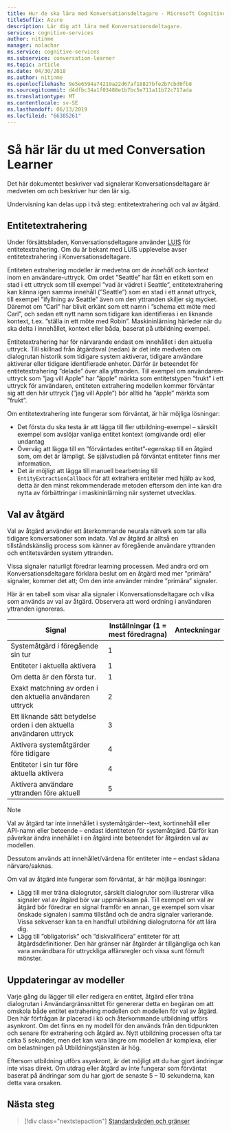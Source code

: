 ```yaml
---
title: Hur de ska lära med Konversationsdeltagare - Microsoft Cognitive Services | Microsoft Docs
titleSuffix: Azure
description: Lär dig att lära med Konversationsdeltagare.
services: cognitive-services
author: nitinme
manager: nolachar
ms.service: cognitive-services
ms.subservice: conversation-learner
ms.topic: article
ms.date: 04/30/2018
ms.author: nitinme
ms.openlocfilehash: 9e5e6594a74219a22d67af18827bfe2b7cbd0fb8
ms.sourcegitcommit: d4dfbc34a1f03488e1b7bc5e711a11b72c717ada
ms.translationtype: MT
ms.contentlocale: sv-SE
ms.lasthandoff: 06/13/2019
ms.locfileid: "66385261"
---
```

# <a name="how-to-teach-with-conversation-learner"></a>Så här lär du ut med Conversation Learner 

Det här dokumentet beskriver vad signalerar Konversationsdeltagare är medveten om och beskriver hur den lär sig.  

Undervisning kan delas upp i två steg: entitetextrahering och val av åtgärd.

## <a name="entity-extraction"></a>Entitetextrahering

Under försättsbladen, Konversationsdeltagare använder [LUIS](https://www.luis.ai) för entitetextrahering.  Om du är bekant med LUIS upplevelse avser entitetextrahering i Konversationsdeltagare.

Entiteten extrahering modeller är medvetna om de *innehåll* och *kontext* inom en användare-uttryck.  Om ordet ”Seattle” har fått en etikett som en stad i ett uttryck som till exempel ”vad är vädret i Seattle”, entitetextrahering kan känna igen samma innehåll (”Seattle”) som en stad i ett annat uttryck, till exempel ”ifyllning av Seattle” även om den yttranden skiljer sig mycket.  Däremot om ”Carl” har blivit erkänt som ett namn i ”schema ett möte med Carl”, och sedan ett nytt namn som tidigare kan identifieras i en liknande kontext, t.ex. ”ställa in ett möte med Robin”.  Maskininlärning härleder när du ska delta i innehållet, kontext eller båda, baserat på utbildning exempel.

Entitetextrahering har för närvarande endast om innehållet i den aktuella uttryck.  Till skillnad från åtgärdsval (nedan) är det inte medveten om dialogrutan historik som tidigare system aktiverar, tidigare användare aktiverar eller tidigare identifierade enheter.  Därför är beteendet för entitetextrahering ”delade” över alla yttranden.  Till exempel om användaren-uttryck som ”jag vill Apple” har ”äpple” märkta som entitetstypen ”frukt” i ett uttryck för användaren, entiteten extrahering modellen kommer förväntar sig att den här uttryck (”jag vill Apple”) bör alltid ha ”äpple” märkta som ”frukt”.

Om entitetextrahering inte fungerar som förväntat, är här möjliga lösningar:

- Det första du ska testa är att lägga till fler utbildning-exempel – särskilt exempel som avslöjar vanliga entitet kontext (omgivande ord) eller undantag
- Överväg att lägga till en ”förväntades entitet”-egenskap till en åtgärd som, om det är lämpligt.  Se självstudien på förväntat entiteter finns mer information.
- Det är möjligt att lägga till manuell bearbetning till `EntityExtractionCallback` för att extrahera entiteter med hjälp av kod, detta är den minst rekommenderade metoden eftersom den inte kan dra nytta av förbättringar i maskininlärning när systemet utvecklas.

## <a name="action-selection"></a>Val av åtgärd

Val av åtgärd använder ett återkommande neurala nätverk som tar alla tidigare konversationer som indata.  Val av åtgärd är alltså en tillståndskänslig process som känner av föregående användare yttranden och entitetsvärden system yttranden.  

Vissa signaler naturligt föredrar learning processen.  Med andra ord om Konversationsdeltagare förklara beslut om en åtgärd med mer ”primära” signaler, kommer det att; Om den inte använder mindre ”primära” signaler.

Här är en tabell som visar alla signaler i Konversationsdeltagare och vilka som används av val av åtgärd.  Observera att word ordning i användaren yttranden ignoreras.

Signal | Inställningar (1 = mest föredragna) | Anteckningar
--- | --- | --- 
Systemåtgärd i föregående sin tur | 1 | 
Entiteter i aktuella aktivera | 1 | 
Om detta är den första tur. | 1 |
Exakt matchning av orden i den aktuella användaren uttryck | 2 | 
Ett liknande sätt betydelse orden i den aktuella användaren uttryck | 3 | 
Aktivera systemåtgärder före tidigare | 4 |
Entiteter i sin tur före aktuella aktivera | 4 | 
Aktivera användare yttranden före aktuell | 5 | 

> [!NOTE]
> Val av åtgärd tar inte innehållet i systemåtgärder--text, kortinnehåll eller API-namn eller beteende – endast identiteten för systemåtgärd.  Därför kan påverkar ändra innehållet i en åtgärd inte beteendet för åtgärden val av modellen.
>
> Dessutom används att innehållet/värdena för entiteter inte – endast sådana närvaro/saknas.

Om val av åtgärd inte fungerar som förväntat, är här möjliga lösningar:

- Lägg till mer träna dialogrutor, särskilt dialogrutor som illustrerar vilka signaler val av åtgärd bör var uppmärksam på.  Till exempel om val av åtgärd bör föredrar en signal framför en annan, ge exempel som visar önskade signalen i samma tillstånd och de andra signaler varierande.  Vissa sekvenser kan ta en handfull utbildning dialogrutorna för att lära dig.
- Lägg till ”obligatorisk” och ”diskvalificera” entiteter för att åtgärdsdefinitioner.  Den här gränser när åtgärder är tillgängliga och kan vara användbara för uttryckliga affärsregler och vissa sunt förnuft mönster. 

## <a name="updates-to-models"></a>Uppdateringar av modeller

Varje gång du lägger till eller redigera en entitet, åtgärd eller träna dialogrutan i Användargränssnittet för genererar detta en begäran om att omskola både entitet extrahering modellen och modellen för val av åtgärd.  Den här förfrågan är placerad i kö och återkommande utbildning utförs asynkront.  Om det finns en ny modell för den används från den tidpunkten och senare för extrahering och åtgärd av.  Nytt utbildning processen ofta tar cirka 5 sekunder, men det kan vara längre om modellen är komplexa, eller om belastningen på Utbildningstjänsten är hög.

Eftersom utbildning utförs asynkront, är det möjligt att du har gjort ändringar inte visas direkt.  Om utdrag eller åtgärd av inte fungerar som förväntat baserat på ändringar som du har gjort de senaste 5 – 10 sekunderna, kan detta vara orsaken.

## <a name="next-steps"></a>Nästa steg

> [!div class="nextstepaction"]
> [Standardvärden och gränser](./cl-values-and-boundaries.md)
